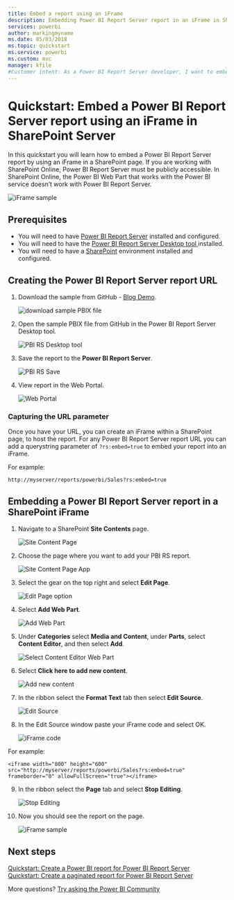 ```yaml
---
title: Embed a report using an iFrame
description: Embedding Power BI Report Server report in an iFrame in SharePoint Server
services: powerbi
author: markingmyname
ms.date: 05/03/2018
ms.topic: quickstart
ms.service: powerbi
ms.custom: mvc
manager: kfile
#Customer intent: As a Power BI Report Server developer, I want to embed my PBI RS reports in an iFrame, so that I can show my reports in other applications.
---
```

# Quickstart: Embed a Power BI Report Server report using an iFrame in SharePoint Server

In this quickstart you will learn how to embed a Power BI Report Server report by using an iFrame in a SharePoint page. If you are working with SharePoint Online, Power BI Report Server must be publicly accessible. In SharePoint Online, the Power BI Web Part that works with the Power BI service doesn’t work with Power BI Report Server. 

![iFrame sample](media/quickstart-embed/quickstart_embed_01.png)
## Prerequisites
* You will need to have [Power BI Report Server](https://powerbi.microsoft.com/en-us/report-server/) installed and configured.
* You will need to have the [Power BI Report Server Desktop tool ](install-powerbi-desktop.md)installed.
* You will need to have a [SharePoint](https://docs.microsoft.com/en-us/sharepoint/install/install) environment installed and configured.

## Creating the Power BI Report Server report URL

1. Download the sample from GitHub - [Blog Demo](https://github.com/Microsoft/powerbi-desktop-samples).

    ![download sample PBIX file](media/quickstart-embed/quickstart_embed_14.png)

2. Open the sample PBIX file from GitHub in the Power BI Report Server Desktop tool.

    ![PBI RS Desktop tool](media/quickstart-embed/quickstart_embed_02.png)

3. Save the report to the **Power BI Report Server**.

    ![PBI RS Save](media/quickstart-embed/quickstart_embed_03.png)

4. View report in the Web Portal.

    ![Web Portal](media/quickstart-embed/quickstart_embed_04.png)
### Capturing the URL parameter

Once you have your URL, you can create an iFrame within a SharePoint page, to host the report. For any Power BI Report Server report URL you can add a querystring parameter of `?rs:embed=true` to embed your report into an iFrame.

For example:
 ```
 http://myserver/reports/powerbi/Sales?rs:embed=true
 ```    
## Embedding a Power BI Report Server report in a SharePoint iFrame

1. Navigate to a SharePoint **Site Contents** page.

    ![Site Content Page](media/quickstart-embed/quickstart_embed_05.png)

2. Choose the page where you want to add your PBI RS report.

    ![Site Content Page App](media/quickstart-embed/quickstart_embed_06.png)

3. Select the gear on the top right and select **Edit Page**.

    ![Edit Page option](media/quickstart-embed/quickstart_embed_07.png)

4. Select **Add Web Part**.

    ![Add Web Part](media/quickstart-embed/quickstart_embed_08.png)

5. Under **Categories** select **Media and Content**, under **Parts**, select **Content Editor**, and then select **Add**.

    ![Select Content Editor Web Part](media/quickstart-embed/quickstart_embed_09.png)

6. Select **Click here to add new content**.

    ![Add new content](media/quickstart-embed/quickstart_embed_10.png)

7. In the ribbon select the **Format Text** tab then select **Edit Source**.

     ![Edit Source](media/quickstart-embed/quickstart_embed_11.png)

8. In the Edit Source window paste your iFrame code and select OK.

    ![iFrame code](media/quickstart-embed/quickstart_embed_12.png)

For example:
 ```
 <iframe width="800" height="600" src="http://myserver/reports/powerbi/Sales?rs:embed=true" frameborder="0" allowFullScreen="true"></iframe>
 ```

9. In the ribbon select the **Page** tab and select **Stop Editing**.

    ![Stop Editing](media/quickstart-embed/quickstart_embed_13.png)

10. Now you should see the report on the page.

    ![iFrame sample](media/quickstart-embed/quickstart_embed_01.png)

## Next steps

[Quickstart: Create a Power BI report for Power BI Report Server](quickstart-create-powerbi-report.md)  
[Quickstart: Create a paginated report for Power BI Report Server](quickstart-create-paginated-report.md)  

More questions? [Try asking the Power BI Community](https://community.powerbi.com/) 